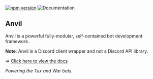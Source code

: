 [![npm version](https://badge.fury.io/js/discord-anvil.svg)](https://badge.fury.io/js/discord-anvil)
![Documentation](https://cloudrex.github.io/Anvil/badge.svg)

## Anvil
Anvil is a powerful fully-modular, self-contained bot development framework.

**Note**: Anvil is a Discord client wrapper and not a Discord API library.

=> [Click here to view the docs](https://cloudrex.github.io/Anvil/)

*Powering the Tux and War bots.*
